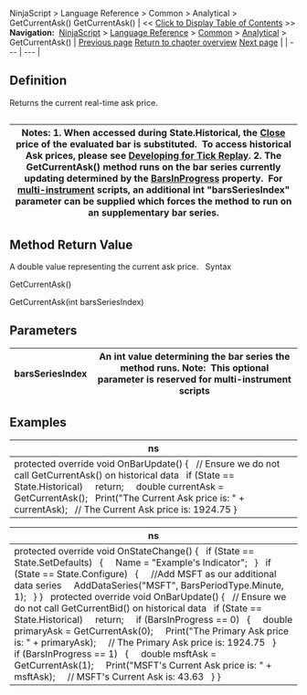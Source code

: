 ﻿
NinjaScript \> Language Reference \> Common \> Analytical \> GetCurrentAsk()
GetCurrentAsk()
| \<\< [Click to Display Table of Contents](getcurrentask.md) \>\> **Navigation:**     [NinjaScript](ninjascript.md) \> [Language Reference](language_reference_wip.md) \> [Common](common.md) \> [Analytical](market_data.md) \> GetCurrentAsk() | [Previous page](crossbelow.md) [Return to chapter overview](market_data.md) [Next page](getcurrentaskvolume.md) |
| --- | --- |
## Definition
Returns the current real\-time ask price.
## 
| Notes:  1\. When accessed during State.Historical, the [Close](close.md) price of the evaluated bar is substituted.  To access historical Ask prices, please see [Developing for Tick Replay](developing_for__tick_replay.md). 2\. The GetCurrentAsk() method runs on the bar series currently updating determined by the [BarsInProgress](barsinprogress.md) property.  For [multi\-instrument](multi-time_frame__instruments.md) scripts, an additional int "barsSeriesIndex" parameter can be supplied which forces the method to run on an supplementary bar series. |
| --- |
## 
## 
## Method Return Value
A double value representing the current ask price.
 
Syntax  

GetCurrentAsk()  

GetCurrentAsk(int barsSeriesIndex)
 
## Parameters
| barsSeriesIndex | An int value determining the bar series the method runs. Note:  This optional parameter is reserved for multi\-instrument scripts |
| --- | --- |
## 
## 
## Examples
| ns |
| --- |
| protected override void OnBarUpdate() {    // Ensure we do not call GetCurrentAsk() on historical data    if (State \=\= State.Historical)      return;      double currentAsk \= GetCurrentAsk();    Print("The Current Ask price is: " \+ currentAsk);    // The Current Ask price is: 1924\.75 } |

| ns |
| --- |
| protected override void OnStateChange() {    if (State \=\= State.SetDefaults)    {      Name \= "Example's Indicator";    }    if (State \=\= State.Configure)    {      //Add MSFT as our additional data series      AddDataSeries("MSFT", BarsPeriodType.Minute, 1);    } }   protected override void OnBarUpdate() {    // Ensure we do not call GetCurrentBid() on historical data    if (State \=\= State.Historical)      return;      if (BarsInProgress \=\= 0)    {      double primaryAsk \= GetCurrentAsk(0);      Print("The Primary Ask price is: " \+ primaryAsk);      // The Primary Ask price is: 1924\.75    }      if (BarsInProgress \=\= 1)    {      double msftAsk \= GetCurrentAsk(1);      Print("MSFT's Current Ask price is: " \+ msftAsk);      // MSFT's Current Ask is: 43\.63    } } |

